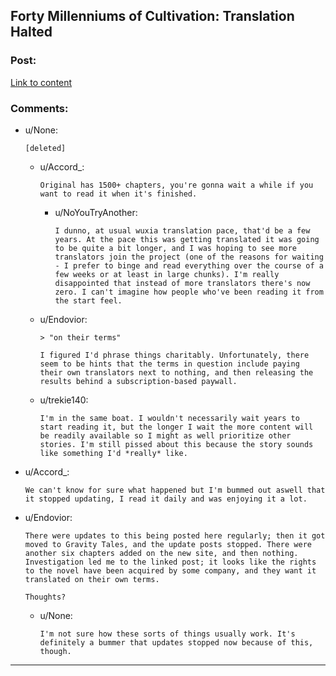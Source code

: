 ## Forty Millenniums of Cultivation: Translation Halted

### Post:

[Link to content](http://gravitytales.com/post/forty-millenniums-of-cultivation/forty-millenniums-of-cultivation-official-status)

### Comments:

- u/None:
  ```
  [deleted]
  ```

  - u/Accord_:
    ```
    Original has 1500+ chapters, you're gonna wait a while if you want to read it when it's finished.
    ```

    - u/NoYouTryAnother:
      ```
      I dunno, at usual wuxia translation pace, that'd be a few years. At the pace this was getting translated it was going to be quite a bit longer, and I was hoping to see more translators join the project (one of the reasons for waiting - I prefer to binge and read everything over the course of a few weeks or at least in large chunks). I'm really disappointed that instead of more translators there's now zero. I can't imagine how people who've been reading it from the start feel.
      ```

  - u/Endovior:
    ```
    > "on their terms"

    I figured I'd phrase things charitably. Unfortunately, there seem to be hints that the terms in question include paying their own translators next to nothing, and then releasing the results behind a subscription-based paywall.
    ```

  - u/trekie140:
    ```
    I'm in the same boat. I wouldn't necessarily wait years to start reading it, but the longer I wait the more content will be readily available so I might as well prioritize other stories. I'm still pissed about this because the story sounds like something I'd *really* like.
    ```

- u/Accord_:
  ```
  We can't know for sure what happened but I'm bummed out aswell that it stopped updating, I read it daily and was enjoying it a lot.
  ```

- u/Endovior:
  ```
  There were updates to this being posted here regularly; then it got moved to Gravity Tales, and the update posts stopped. There were another six chapters added on the new site, and then nothing. Investigation led me to the linked post; it looks like the rights to the novel have been acquired by some company, and they want it translated on their own terms.

  Thoughts?
  ```

  - u/None:
    ```
    I'm not sure how these sorts of things usually work. It's definitely a bummer that updates stopped now because of this, though.
    ```

---

